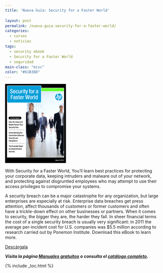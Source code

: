 ```yaml
---
title: 'Nueva Guía: Security for a Faster World'

layout: post
permalink: /nueva-guia-security-for-a-faster-world/
categories:
  - cursos
  - noticias
tags:
  - security ebook
  - Security for a Faster World
  - seguridad
main-class: "misc"
color: "#61B38D"
---
```

[<img src="/assets/img/2013/03/Executive-eBook-Security-for-a-Faster-World.gif" alt="Executive eBook: Security for a Faster World"   />][1]

With Security for a Faster World, You&#8217;ll learn best practices for protecting your corporate data, keeping intruders and malware out of your network, and protecting against disgruntled employees who may attempt to use their access privileges to compromise your systems.

A security breach can be a major catastrophe for any organization, but large enterprises are especially at risk. Enterprise data breaches get press attention, affect thousands of customers or former customers and often have a trickle-down effect on other businesses or partners. When it comes to security, the bigger they are, the harder they fall. In sheer financial terms the cost of a single security breach is usually very significant: in 2011 the average per-incident cost for U.S. companies was $5.5 million according to research carried out by Ponemon Institute. Download this eBook to learn more.

<div class="button-post">
  <a href="http://elbauldelprogramador.tradepub.com/c/pubRD.mpl?sr=oc&_t=oc:&pc=w_hp357" target="_blank" class="wi-button style-3">Descárgala<i class="icon-download icon-2x"></i></a>
</div>

***Visita la página [Manuales gratuitos][2] o consulta el [catálogo completo][3].***



 [1]: http://elbauldelprogramador.tradepub.com/c/pubRD.mpl?sr=oc&_t=oc:&pc=w_hp357/prgm.cgi
 [2]: /manuales-gratuitos/
 [3]: http://elbauldelprogramador.tradepub.com/category/information-technology/1207/ "Catálogo completo de Guías gratuítas "

{% include _toc.html %}
